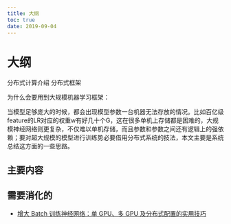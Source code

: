 ```yaml
---
title: 大纲
toc: true
date: 2019-09-04
---
```

# 大纲

分布式计算介绍
分布式框架

为什么会要用到大规模机器学习框架：

当模型足够庞大的时候，都会出现模型参数一台机器无法存放的情况。比如百亿级feature的LR对应的权重w有好几十个G，这在很多单机上存储都是困难的，大规模神经网络则更复杂，不仅难以单机存储，而且参数和参数之间还有逻辑上的强依赖；要对超大规模的模型进行训练势必要借用分布式系统的技法，本文主要是系统总结这方面的一些思路。

## 主要内容



## 需要消化的

- [增大 Batch 训练神经网络：单 GPU、多 GPU 及分布式配置的实用技巧](https://zhuanlan.zhihu.com/p/48035735)
